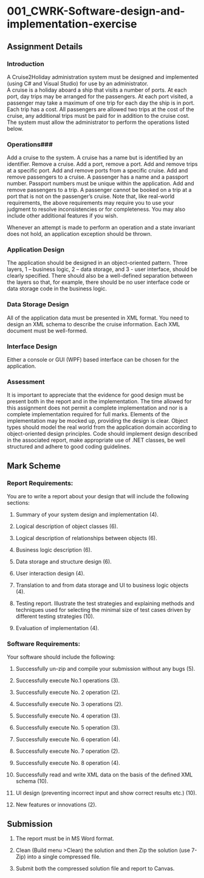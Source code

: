# 001_CWRK-Software-design-and-implementation-exercise

## Assignment Details ## 
 

### Introduction ### 

 

A Cruise2Holiday administration system must be designed and implemented (using C# and Visual Studio) for use by an administrator.  
A cruise is a holiday aboard a ship that visits a number of ports.  At each port, day trips may be arranged for the passengers. 
At each port visited, a passenger may take a maximum of one trip for each day the ship is in port.  
Each trip has a cost.  All passengers are allowed two trips at the cost of the cruise, any additional trips must be paid for in addition to the cruise cost. 
The system must allow the administrator to perform the operations listed below.


### Operations###

Add a cruise to the system. A cruise has a name but is identified by an identifier.
Remove a cruise.
Add a port, remove a port.
Add and remove trips at a specific port.
Add and remove ports from a specific cruise.
Add and remove passengers to a cruise. A passenger has a name and a passport number. Passport numbers must be unique within the application.
Add and remove passengers to a trip.
A passenger cannot be booked on a trip at a port that is not on the passenger’s cruise.
Note that, like real-world requirements, the above requirements may require you to use your judgment to resolve inconsistencies or for completeness. You may also include other additional features if you wish. 

Whenever an attempt is made to perform an operation and a state invariant does not hold, an application exception should be thrown.

### Application Design ###

The application should be designed in an object-oriented pattern. Three layers, 1 – business logic, 2 – data storage, and 3 - user interface, should be clearly specified. There should also be a well-defined separation between the layers so that, for example, there should be no user interface code or data storage code in the business logic.   

### Data Storage Design ###

All of the application data must be presented in XML format. You need to design an XML schema to describe the cruise information. Each XML document must be well-formed. 

### Interface Design ###

Either a console or GUI (WPF) based interface can be chosen for the application.

### Assessment ###

It is important to appreciate that the evidence for good design must be present both in the report and in the implementation.  The time allowed for this assignment does not permit a complete implementation and nor is a complete implementation required for full marks.  Elements of the implementation may be mocked up, providing the design is clear. Object types should model the real world from the application domain according to object-oriented design principles.  Code should implement design described in the associated report, make appropriate use of .NET classes, be well structured and adhere to good coding guidelines.

## Mark Scheme ##

### Report Requirements: ###

You are to write a report about your design that will include the following sections: 

1. Summary of  your system design and implementation (4).

2. Logical description of object classes (6).

3. Logical description of relationships between objects (6).

4. Business logic description (6).

5. Data storage and structure design (6).

6. User interaction design (4).

7. Translation to and from data storage and UI to business logic objects (4).

8. Testing report. Illustrate the test strategies and explaining methods and techniques used for selecting the minimal size of test cases driven by different testing strategies (10).

9. Evaluation of implementation (4).

### Software Requirements: ###

Your software should include the following:

1. Successfully un-zip and compile your submission without any bugs (5).

2. Successfully execute No.1 operations (3).

3. Successfully execute No. 2 operation (2).

4. Successfully execute No. 3 operations (2).

5. Successfully execute No. 4 operation (3).

6. Successfully execute No. 5 operation (3).

7. Successfully execute No. 6 operation (4).

8. Successfully execute No. 7 operation (2).

9. Successfully execute No. 8 operation (4).

10. Successfully read and write XML data on the basis of the defined XML schema (10).

11. UI design (preventing incorrect input and show correct results etc.) (10).

12. New features or innovations (2). 

## Submission ##

1. The report must be in MS Word format.

2. Clean (Build menu >Clean) the solution and then Zip the solution (use 7-Zip) into a single compressed file.

4. Submit both the compressed solution file and report to Canvas.
